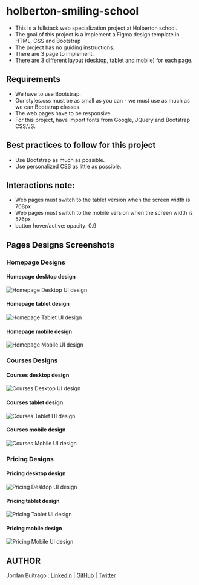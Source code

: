 # holberton-smiling-school
* This is a fullstack web specialization project at Holberton school.
* The goal of this project is a implement a Figma design template in HTML, CSS and Bootstrap
* The project has no guiding instructions.
* There are 3 page to implement.
* There are 3 different layout (desktop, tablet and mobile) for each page.

## Requirements
* We have to use Bootstrap.
* Our styles.css must be as small as you can - we must use as much as we can Bootstrap classes.
* The web pages have to be responsive.
* For this project, have import fonts from Google, JQuery and Bootstrap CSS/JS.

## Best practices to follow for this project
* Use Bootstrap as much as possible.
* Use personalized CSS as little as possible.

## Interactions note:
* Web pages must switch to the tablet version when the screen width is 768px
* Web pages must switch to the mobile version when the screen width is 576px
* button hover/active: opacity: 0.9

## Pages Designs Screenshots

### Homepage Designs
#### Homepage desktop design
![Homepage Desktop UI design](/images/homepage_desktop.png)
#### Homepage tablet design
![Homepage Tablet UI design](/images/homepage_tablet.png)
#### Homepage mobile design
![Homepage Mobile UI design](/images/homepage_mobile.png)

### Courses Designs
#### Courses desktop design
![Courses Desktop UI design](/images/courses_desktop.png)
#### Courses tablet design
![Courses Tablet UI design](/images/courses_tablet.png)
#### Courses mobile design
![Courses Mobile UI design](/images/courses_mobile.png)

### Pricing Designs
#### Pricing desktop design
![Pricing Desktop UI design](/images/pricing_desktop.png)
#### Pricing tablet design
![Pricing Tablet UI design](/images/pricing_tablet.png)
#### Pricing mobile design
![Pricing Mobile UI design](/images/pricing_mobile.png)

## AUTHOR
Jordan Buitrago : [LinkedIn] | [GitHub] | [Twitter]

[LinkedIn]: <https://www.linkedin.com/in/jordanbuitrago>
[GitHub]: <https://github.com/jordanbsandoval>
[Twitter]: <https://twitter.com/jordansandoval6>

